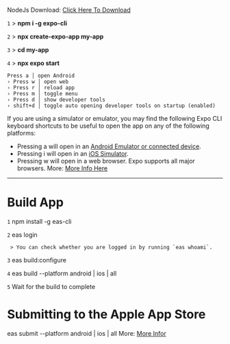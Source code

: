 ﻿
NodeJs Download: [Click Here To Download](https://nodejs.org/download/release/v16.3.0/)

`1` > **npm i -g expo-cli**

`2` > **npx create-expo-app my-app**

`3` > **cd my-app**

`4` > **npx expo start**


    Press a │ open Android
    › Press w │ open web
    › Press r │ reload app
    › Press m │ toggle menu
    › Press d │ show developer tools
    › shift+d │ toggle auto opening developer tools on startup (enabled)

If you are using a simulator or emulator, you may find the following Expo CLI keyboard shortcuts to be useful to open the app on any of the following platforms:

-   Pressing  a  will open in an  [Android Emulator or connected device](https://docs.expo.dev/workflow/android-studio-emulator/).
-   Pressing  i  will open in an  [iOS Simulator](https://docs.expo.dev/workflow/ios-simulator/).
-   Pressing  w  will open in a web browser. Expo supports all major browsers.
More: [More Info Here](https://docs.expo.dev/get-started/create-a-new-app/)
---
# Build App

`1` npm install -g eas-cli

`2` eas login

	 > You can check whether you are logged in by running `eas whoami`.
	 
`3` eas build:configure

`4` eas build --platform android | ios | all

`5` Wait for the build to complete


# Submitting to the Apple App Store
eas submit --platform android | ios | all
More: [More Infor](https://docs.expo.dev/submit/introduction/)
